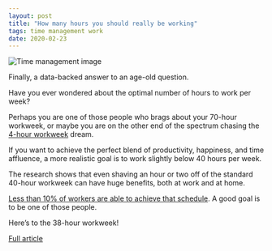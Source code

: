 ```yaml
---
layout: post
title: "How many hours you should really be working"
tags: time management work
date: 2020-02-23
---
```


![Time management image](https://3kllhk1ibq34qk6sp3bhtox1-wpengine.netdna-ssl.com/wp-content/uploads/2020/02/c12dab0c-72d1-4b3b-88c9-8d5dfedd4034.jpeg)

Finally, a data-backed answer to an age-old question.

Have you ever wondered about the optimal number of hours to work per week?

Perhaps you are one of those people who brags about your 70-hour workweek, or maybe you are on the 
other end of the spectrum chasing the 
[4-hour workweek](https://amzn.to/2sWE1OW) dream.

If you want to achieve the perfect blend of productivity, happiness, and time affluence, a more 
realistic goal is to work slightly below 40 hours per week.

The research shows that even shaving an hour or two off of the standard 40-hour workweek can have 
huge benefits, both at work and at home.

[Less than 10% of workers are able to achieve that schedule](http://news.gallup.com/poll/175286/hour-workweek-actually-longer-seven-hours.aspx). 
A good goal is to be one of those people.

Here’s to the 38-hour workweek!

[Full article](https://www.atlassian.com/blog/productivity/this-is-how-many-hours-you-should-really-be-working)
